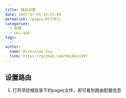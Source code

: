 ```yaml
---
title: 路由设置
date: 2025-07-05 10:51:09
permalink: /pages/653767/
categories:
  - 前端
  - uni-app
tags:
  - 
author: 
  name: Riverside Joy
  link: https://github.com/MaiRen1997
---
```

## 设置路由

1. 打开项目根目录下的pages文件，即可看到路由配置信息